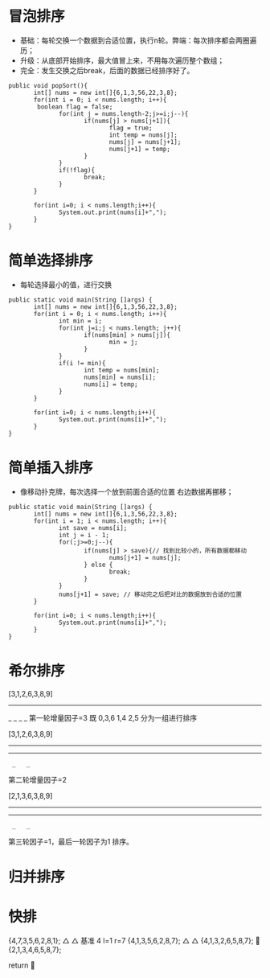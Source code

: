 # 冒泡排序
- 基础：每轮交换一个数据到合适位置，执行n轮。弊端：每次排序都会两圈遍历；
- 升级：从底部开始排序，最大值冒上来，不用每次遍历整个数组；
- 完全：发生交换之后break，后面的数据已经排序好了。

```
public void popSort(){
       int[] nums = new int[]{6,1,3,56,22,3,8};
       for(int i = 0; i < nums.length; i++){
		boolean flag = false;
              for(int j = nums.length-2;j>=i;j--){
                     if(nums[j] > nums[j+1]){
                            flag = true;
                            int temp = nums[j];
                            nums[j] = nums[j+1];
                            nums[j+1] = temp;
                     }
              }
              if(!flag){
                     break;
              }
       }
		
       for(int i=0; i < nums.length;i++){
              System.out.print(nums[i]+",");
       }
}
```

# 简单选择排序
- 每轮选择最小的值，进行交换

```
public static void main(String []args) {
       int[] nums = new int[]{6,1,3,56,22,3,8};
       for(int i = 0; i < nums.length; i++){
              int min = i;
              for(int j=i;j < nums.length; j++){
                     if(nums[min] > nums[j]){
                            min = j;
                     }
              }
              if(i != min){
                     int temp = nums[min];
                     nums[min] = nums[i];
                     nums[i] = temp;
              }
       }
       
       for(int i=0; i < nums.length;i++){
              System.out.print(nums[i]+",");
       }
}
```

# 简单插入排序
- 像移动扑克牌，每次选择一个放到前面合适的位置 右边数据再挪移；

```
public static void main(String []args) {
       int[] nums = new int[]{6,1,3,56,22,3,8};
       for(int i = 1; i < nums.length; i++){
              int save = nums[i];
              int j = i - 1;
              for(;j>=0;j--){
                     if(nums[j] > save){// 找到比较小的，所有数据都移动
                            nums[j+1] = nums[j];
                     } else {
                            break;
                     }
              }
              nums[j+1] = save; // 移动完之后把对比的数据放到合适的位置
       }

       for(int i=0; i < nums.length;i++){
              System.out.print(nums[i]+",");
       }
}
```

# 希尔排序
[3,1,2,6,3,8,9]
 _     _     _
   _     _
     _     _
第一轮增量因子=3  既 0,3,6 1,4 2,5 分为一组进行排序

[3,1,2,6,3,8,9]
 _   _   _   _
   _   _   _ 
     _   _
第二轮增量因子=2 

[2,1,3,6,3,8,9]
 _   _   _   _
   _   _   _ 
     _   _
第三轮因子=1，最后一轮因子为1 排序。

# 归并排序


# 快排
{4,7,3,5,6,2,8,1};
   △           △
基准 4  l=1  r=7
{4,1,3,5,6,2,8,7};
       △   △
{4,1,3,2,6,5,8,7};
       🔼
{2,1,3,4,6,5,8,7};  

return 🔼
```


```